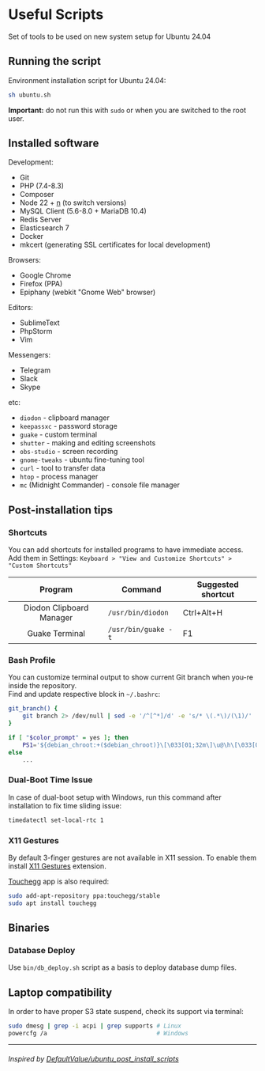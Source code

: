 # Useful Scripts

Set of tools to be used on new system setup for Ubuntu 24.04

## Running the script

Environment installation script for Ubuntu 24.04:

```bash
sh ubuntu.sh
```

**Important:** do not run this with `sudo` or when you are switched to the root user.

## Installed software

Development:
- Git
- PHP (7.4-8.3)
- Composer
- Node 22 + [n](https://www.npmjs.com/package/n) (to switch versions)
- MySQL Client (5.6-8.0 + MariaDB 10.4)
- Redis Server
- Elasticsearch 7
- Docker
- mkcert (generating SSL certificates for local development)

Browsers:
- Google Chrome
- Firefox (PPA)
- Epiphany (webkit "Gnome Web" browser)

Editors:
- SublimeText
- PhpStorm
- Vim

Messengers:
- Telegram
- Slack
- Skype

etc:
- `diodon` - clipboard manager
- `keepassxc` - password storage
- `guake` - custom terminal
- `shutter` - making and editing screenshots
- `obs-studio` - screen recording
- `gnome-tweaks` - ubuntu fine-tuning tool
- `curl` - tool to transfer data
- `htop` - process manager
- `mc` (Midnight Commander) - console file manager

## Post-installation tips

### Shortcuts

You can add shortcuts for installed programs to have immediate access.  
Add them in Settings: `Keyboard > "View and Customize Shortcuts" > "Custom Shortcuts"`

| Program | Command | Suggested shortcut |
| :---: | --- | --- |
| Diodon Clipboard Manager | `/usr/bin/diodon` | Ctrl+Alt+H |
| Guake Terminal | `/usr/bin/guake -t` | F1 |

### Bash Profile

You can customize terminal output to show current Git branch when you-re inside the repository.  
Find and update respective block in `~/.bashrc`:

```bash
git_branch() {
    git branch 2> /dev/null | sed -e '/^[^*]/d' -e 's/* \(.*\)/(\1)/'
}

if [ "$color_prompt" = yes ]; then
    PS1='${debian_chroot:+($debian_chroot)}\[\033[01;32m\]\u@\h\[\033[00m\]:\[\033[01;34m\]\w \[\033[01;35m\]$(git_branch)\[\033[00m\]\$ '
else
    ...
```

### Dual-Boot Time Issue

In case of dual-boot setup with Windows, run this command after installation to fix time sliding issue:

```bash
timedatectl set-local-rtc 1
```

### X11 Gestures

By default 3-finger gestures are not available in X11 session. To enable them install [X11 Gestures](https://extensions.gnome.org/extension/4033/x11-gestures/) extension.

[Touchegg](https://github.com/JoseExposito/touchegg?tab=readme-ov-file#ubuntu-debian-and-derivatives) app is also required:

```bash
sudo add-apt-repository ppa:touchegg/stable
sudo apt install touchegg
```

## Binaries

### Database Deploy

Use `bin/db_deploy.sh` script as a basis to deploy database dump files.

## Laptop compatibility

In order to have proper S3 state suspend, check its support via terminal:

```bash
sudo dmesg | grep -i acpi | grep supports # Linux
powercfg /a                               # Windows
```

---

###### Inspired by [DefaultValue/ubuntu_post_install_scripts](https://github.com/DefaultValue/ubuntu_post_install_scripts)
